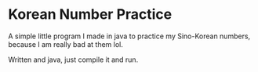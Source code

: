 # Korean Number Practice

A simple little program I made in java to practice my Sino-Korean numbers, because I am really bad at them lol.

Written and java, just compile it and run.

